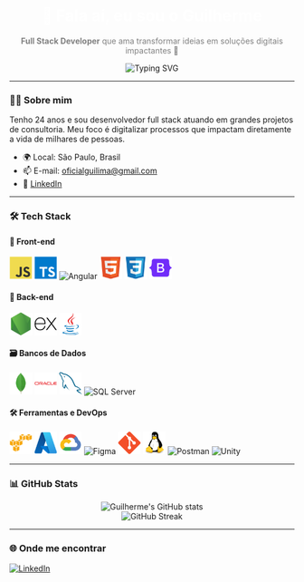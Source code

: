 <h1 align="center" style="color:white;">👋 Fala aí, eu sou o Guilherme</h1>

<p align="center" style="color:gray;">
  <strong>Full Stack Developer</strong> que ama transformar ideias em soluções digitais impactantes 🚀
</p>

<p align="center">
  <img src="https://readme-typing-svg.demolab.com?font=Fira+Code&pause=1000&color=F97316&center=true&vCenter=true&width=435&lines=Code.+Deploy.+Impact." alt="Typing SVG" />
</p>

---

### 🧑‍💻 Sobre mim

Tenho 24 anos e sou desenvolvedor full stack atuando em grandes projetos de consultoria. Meu foco é digitalizar processos que impactam diretamente a vida de milhares de pessoas.

- 🌍 Local: São Paulo, Brasil  
- 📫 E-mail: [oficialguilima@gmail.com](mailto:oficialguilima@gmail.com)  
- 💼 [LinkedIn](https://www.linkedin.com/in/oguilima/)

---

### 🛠️ Tech Stack

#### 🎨 Front-end
<p>
  <img src="https://raw.githubusercontent.com/devicons/devicon/master/icons/javascript/javascript-original.svg" alt="JavaScript" width="40" height="40"/>
  <img src="https://raw.githubusercontent.com/devicons/devicon/master/icons/typescript/typescript-original.svg" alt="TypeScript" width="40" height="40"/>
  <img src="https://angular.io/assets/images/logos/angular/angular.svg" alt="Angular" width="40" height="40"/>
  <img src="https://raw.githubusercontent.com/devicons/devicon/master/icons/html5/html5-original.svg" alt="HTML5" width="40" height="40"/>
  <img src="https://raw.githubusercontent.com/devicons/devicon/master/icons/css3/css3-original.svg" alt="CSS3" width="40" height="40"/>
  <img src="https://raw.githubusercontent.com/devicons/devicon/master/icons/bootstrap/bootstrap-plain.svg" alt="Bootstrap" width="40" height="40"/>
</p>

#### 🧠 Back-end
<p>
  <img src="https://raw.githubusercontent.com/devicons/devicon/master/icons/nodejs/nodejs-original.svg" alt="Node.js" width="40" height="40"/>
  <img src="https://raw.githubusercontent.com/devicons/devicon/master/icons/express/express-original.svg" alt="Express" width="40" height="40"/>
  <img src="https://raw.githubusercontent.com/devicons/devicon/master/icons/java/java-original.svg" alt="Java" width="40" height="40"/>
</p>

#### 🗃️ Bancos de Dados
<p>
  <img src="https://raw.githubusercontent.com/devicons/devicon/master/icons/mongodb/mongodb-original.svg" alt="MongoDB" width="40" height="40"/>
  <img src="https://raw.githubusercontent.com/devicons/devicon/master/icons/oracle/oracle-original.svg" alt="Oracle" width="40" height="40"/>
  <img src="https://raw.githubusercontent.com/devicons/devicon/master/icons/mysql/mysql-original.svg" alt="MySQL" width="40" height="40"/>
  <img src="https://upload.wikimedia.org/wikipedia/commons/8/87/Sql_data_base_with_logo.png" alt="SQL Server" width="40" height="40"/>
</p>

#### 🛠️ Ferramentas e DevOps
<p>
  <img src="https://raw.githubusercontent.com/devicons/devicon/master/icons/amazonwebservices/amazonwebservices-original.svg" alt="AWS" width="40" height="40"/>
  <img src="https://raw.githubusercontent.com/devicons/devicon/master/icons/azure/azure-original.svg" alt="Azure" width="40" height="40"/>
  <img src="https://raw.githubusercontent.com/devicons/devicon/master/icons/googlecloud/googlecloud-original.svg" alt="GCP" width="40" height="40"/>
  <img src="https://www.vectorlogo.zone/logos/figma/figma-icon.svg" alt="Figma" width="40" height="40"/>
  <img src="https://raw.githubusercontent.com/devicons/devicon/master/icons/git/git-original.svg" alt="Git" width="40" height="40"/>
  <img src="https://raw.githubusercontent.com/devicons/devicon/master/icons/linux/linux-original.svg" alt="Linux" width="40" height="40"/>
  <img src="https://www.vectorlogo.zone/logos/getpostman/getpostman-icon.svg" alt="Postman" width="40" height="40"/>
  <img src="https://upload.wikimedia.org/wikipedia/commons/c/c4/Unity_2021.svg" alt="Unity" width="40" height="40"/>
</p>

---

### 📊 GitHub Stats

<p align="center">
  <img src="https://github-readme-stats.vercel.app/api?username=oguilima&show_icons=true&theme=tokyonight" alt="Guilherme's GitHub stats" />
  <br/>
  <img src="https://github-readme-streak-stats.herokuapp.com/?user=oguilima&theme=tokyonight" alt="GitHub Streak" />
</p>

---

### 🌐 Onde me encontrar

<p>
  <a href="https://www.linkedin.com/in/oguilima/" target="_blank" rel="noreferrer">
    <img src="https://raw.githubusercontent.com/danielcranney/readme-generator/main/public/icons/socials/linkedin.svg" width="28" height="28" alt="LinkedIn"/>
  </a>
</p>
